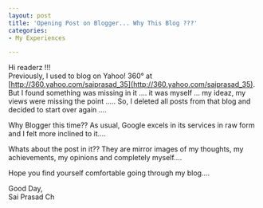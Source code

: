 ```yaml
---
layout: post
title: 'Opening Post on Blogger... Why This Blog ???'
categories: 
- My Experiences

---
```


Hi readerz !!!  
Previously, I used to blog on Yahoo! 360&deg; at [http://360.yahoo.com/saiprasad_35](http://360.yahoo.com/saiprasad_35). But I found something was missing in it .... it was myself ... my ideaz, my views were missing the point ..... So, I deleted all posts from that blog and decided to start over again ....

Why Blogger this time?? As usual, Google excels in its services in raw form and I felt more inclined to it....

Whats about the post in it?? They are mirror images of my thoughts, my achievements, my opinions and completely myself....

Hope you find yourself comfortable going through my blog....

Good Day,  
Sai Prasad Ch
